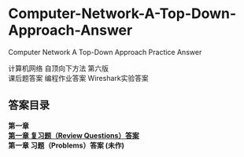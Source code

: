 # Computer-Network-A-Top-Down-Approach-Answer
Computer Network A Top-Down Approach Practice Answer


计算机网络 自顶向下方法 第六版<br/>
课后题答案 编程作业答案 Wireshark实验答案



## 答案目录

<b>第一章<b/>
<br/>
[第一章 复习题（Review Questions）答案](https://github.com/jzplp/Computer-Network-A-Top-Down-Approach-Answer/blob/master/Chapter%201%20Review%20Questions%20Answers.md)
<br/>
第一章 习题（Problems）答案 (未作)
<br/>
